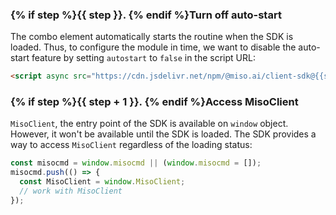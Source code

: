 ### {% if step %}{{ step }}. {% endif %}Turn off auto-start

The combo element automatically starts the routine when the SDK is loaded. Thus, to configure the module in time, we want to disable the auto-start feature by setting `autostart` to `false` in the script URL:

```html
<script async src="https://cdn.jsdelivr.net/npm/@miso.ai/client-sdk@{{sdk.latest_version}}/dist/umd/miso.min.js?api_key=...&autostart=false"></script>
```

### {% if step %}{{ step + 1 }}. {% endif %}Access MisoClient

`MisoClient`, the entry point of the SDK is available on `window` object. However, it won't be available until the SDK is loaded. The SDK provides a way to access `MisoClient` regardless of the loading status:

```js
const misocmd = window.misocmd || (window.misocmd = []);
misocmd.push(() => {
  const MisoClient = window.MisoClient;
  // work with MisoClient
});
```
